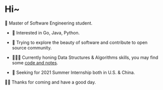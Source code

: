 # Hi~ 

📖 Master of Software Engineering student.

- 🔨 Interested in Go, Java, Python.

- 🌁 Trying to explore the beauty of software and contribute to open source community.

- 👨🏻‍💻 Currently honing Data Structures & Algorithms skills, you may find some [code and notes](https://github.com/joey66666/Algorithms).

- 👀 Seeking for 2021 Summer Internship both in U.S. & China.

👋🏻 Thanks for coming and have a good day.
